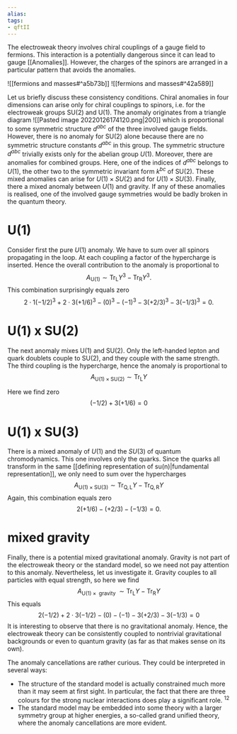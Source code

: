 ```yaml
---
alias:
tags:
- qftII
---
```

The electroweak theory involves chiral couplings of a gauge field to fermions. This interaction is a potentially dangerous since it can lead to gauge [[Anomalies]]. However, the charges of the spinors are arranged in a particular pattern that avoids the anomalies.

![[fermions and masses#^a5b73b]]
![[fermions and masses#^42a589]]

Let us briefly discuss these consistency conditions.
Chiral anomalies in four dimensions can arise only for chiral couplings to spinors, i.e. for the electroweak groups $\mathrm{SU}(2)$ and $\mathrm{U}(1)$. The anomaly originates from a triangle diagram
![[Pasted image 20220126174120.png|200]]
which is proportional to some symmetric structure $d^{a b c}$ of the three involved gauge fields. However, there is no anomaly for $\mathrm{SU}(2)$ alone because there are no symmetric structure constants $d^{a b c}$ in this group. The symmetric structure $d^{a b c}$ trivially exists only for the abelian group $U(1)$. Moreover, there are anomalies for combined groups. Here, one of the indices of $d^{a b c}$ belongs to $U(1)$, the other two to the symmetric invariant form $k^{b c}$ of $\mathrm{SU}(2)$. These mixed anomalies can arise for $U(1) \times S U(2)$ and for $U(1) \times S U(3)$. Finally, there a mixed anomaly between $U(1)$ and gravity. If any of these anomalies is realised, one of the involved gauge symmetries would be badly broken in the quantum theory.
# U(1)
Consider first the pure $U(1)$ anomaly. We have to sum over all spinors propagating in the loop. At each coupling a factor of the hypercharge is inserted. Hence the overall contribution to the anomaly is proportional to
$$
A_{\mathrm{U}(1)} \sim \operatorname{Tr}_{\mathrm{L}} Y^{3}-\operatorname{Tr}_{\mathrm{R}} Y^{3} .
$$
This combination surprisingly equals zero
$$2 \cdot 1(-1 / 2)^{3}+2 \cdot 3(+1 / 6)^{3}-(0)^{3}-(-1)^{3}-3(+2 / 3)^{3}-3(-1 / 3)^{3}=0 .$$

# U(1) x SU(2)
The next anomaly mixes $\mathrm{U}(1)$ and $\mathrm{SU}(2)$. Only the left-handed lepton and quark doublets couple to $\mathrm{SU}(2)$, and they couple with the same strength. The third coupling is the hypercharge, hence the anomaly is proportional to
$$
A_{\mathrm{U}(1) \times \mathrm{SU}(2)} \sim \operatorname{Tr}_{\mathrm{L}} Y
$$

Here we find zero
$$
(-1 / 2)+3(+1 / 6)=0
$$

# U(1) x SU(3)
There is a mixed anomaly of $U(1)$ and the $S U(3)$ of quantum chromodynamics. This one involves only the quarks. Since the quarks all transform in the same [[defining representation of su(n)|fundamental representation]], we only need to sum over the hypercharges
$$
A_{\mathrm{U}(1) \times \mathrm{SU}(3)} \sim \operatorname{Tr}_{\mathrm{Q}, \mathrm{L}} Y-\operatorname{Tr}_{\mathrm{Q}, \mathrm{R}} Y
$$
Again, this combination equals zero
$$
2(+1 / 6)-(+2 / 3)-(-1 / 3)=0 .
$$

# mixed gravity
Finally, there is a potential mixed gravitational anomaly. Gravity is not part of the electroweak theory or the standard model, so we need not pay attention to this anomaly. Nevertheless, let us investigate it. Gravity couples to all particles with equal strength, so here we find
$$
A_{\mathrm{U}(1) \times \text { gravity }} \sim \operatorname{Tr}_{\mathrm{L}} Y-\operatorname{Tr}_{\mathrm{R}} Y
$$
This equals
$$
2(-1 / 2)+2 \cdot 3(-1 / 2)-(0)-(-1)-3(+2 / 3)-3(-1 / 3)=0 
$$
It is interesting to observe that there is no gravitational anomaly. Hence, the electroweak theory can be consistently coupled to nontrivial gravitational backgrounds or even to quantum gravity (as far as that makes sense on its own).

The anomaly cancellations are rather curious. They could be interpreted in several ways:
- The structure of the standard model is actually constrained much more than it may seem at first sight. In particular, the fact that there are three colours for the strong nuclear interactions does play a significant role. ${ }^{12}$
- The standard model may be embedded into some theory with a larger symmetry group at higher energies, a so-called grand unified theory, where the anomaly cancellations are more evident.

